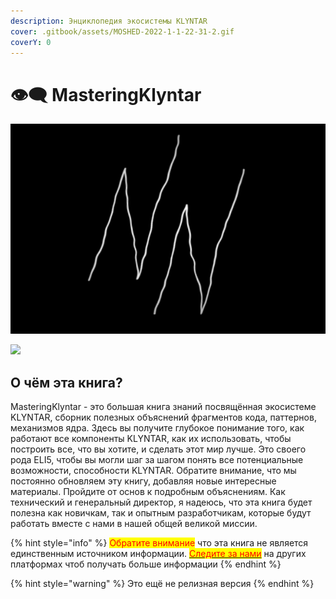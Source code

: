```yaml
---
description: Энциклопедия экосистемы KLYNTAR
cover: .gitbook/assets/MOSHED-2022-1-1-22-31-2.gif
coverY: 0
---
```


# 👁🗨 MasteringKlyntar

![](.gitbook/assets/MOSHED-2022-1-1-22-31-2.gif)

![](https://readme-typing-svg.herokuapp.com/?font=Major+Mono+Display\&size=25\&color=00B594\&center=true\&vCenter=true\&lines=%F0%9F%91%BDWe+are+everywhere%F0%9F%91%BD)

## О чём эта книга?

MasteringKlyntar - это большая книга знаний посвящённая экосистеме KLYNTAR, сборник полезных объяснений фрагментов кода, паттернов, механизмов ядра. Здесь вы получите глубокое понимание того, как работают все компоненты KLYNTAR, как их использовать, чтобы построить все, что вы хотите, и сделать этот мир лучше. Это своего рода ELI5, чтобы вы могли шаг за шагом понять все потенциальные возможности, способности KLYNTAR. Обратите внимание, что мы постоянно обновляем эту книгу, добавляя новые интересные материалы. Пройдите от основ к подробным объяснениям. Как технический и генеральный директор, я надеюсь, что эта книга будет полезна как новичкам, так и опытным разработчикам, которые будут работать вместе с нами в нашей общей великой миссии.

{% hint style="info" %}
<mark style="color:red;">Обратите внимание</mark> что эта книга не является единственным источником информации. [<mark style="color:red;">Следите за нами</mark>](beginning/socialnye-seti-and-ssylki.md) на других платформах чтоб получать больше информации
{% endhint %}

{% hint style="warning" %}
Это ещё не релизная версия
{% endhint %}

